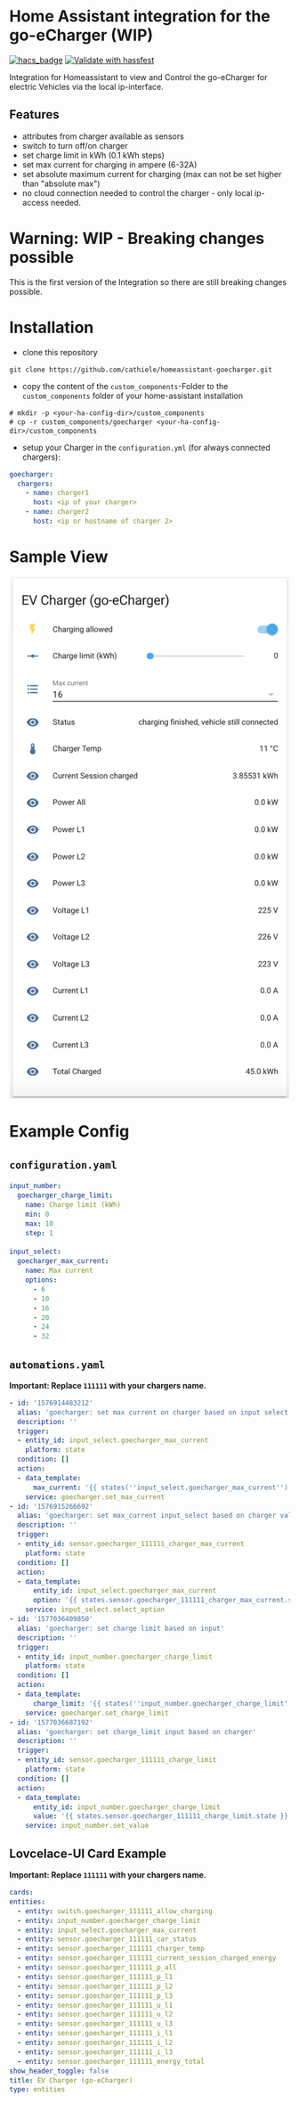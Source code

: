 # Home Assistant integration for the go-eCharger (WIP)

[![hacs_badge](https://img.shields.io/badge/HACS-Custom-orange.svg)](https://github.com/custom-components/hacs)
[![Validate with hassfest](https://github.com/cathiele/homeassistant-goecharger/actions/workflows/hassfest.yaml/badge.svg)](https://github.com/cathiele/homeassistant-goecharger/actions/workflows/hassfest.yaml)

Integration for Homeassistant to view and Control the go-eCharger for electric Vehicles via the local ip-interface.

## Features
- attributes from charger available as sensors
- switch to turn off/on charger
- set charge limit in kWh (0.1 kWh steps)
- set max current for charging in ampere (6-32A)
- set absolute maximum current for charging (max can not be set higher than "absolute max")
- no cloud connection needed to control the charger - only local ip-access needed.

# Warning: WIP - Breaking changes possible
This is the first version of the Integration so there are still breaking changes possible.

# Installation

- clone this repository
```
git clone https://github.com/cathiele/homeassistant-goecharger.git
```
- copy the content of the `custom_components`-Folder to the `custom_components` folder of your home-assistant installation

```
# mkdir -p <your-ha-config-dir>/custom_components
# cp -r custom_components/goecharger <your-ha-config-dir>/custom_components
```

* setup your Charger in the `configuration.yml` (for always connected chargers):

```yml
goecharger:
  chargers:
    - name: charger1
      host: <ip of your charger>
    - name: charger2
      host: <ip or hostname of charger 2>
```

# Sample View
![screenshot of Home Assistant](doc/ha_entity_view.png)

# Example Config

## `configuration.yaml`

```yaml
input_number:
  goecharger_charge_limit:
    name: Charge limit (kWh)
    min: 0
    max: 10
    step: 1

input_select:
  goecharger_max_current:
    name: Max current
    options:
      - 6
      - 10
      - 16
      - 20
      - 24
      - 32
```

## `automations.yaml`

**Important: Replace `111111` with your chargers name.**

```yaml
- id: '1576914483212'
  alias: 'goecharger: set max current on charger based on input select'
  description: ''
  trigger:
  - entity_id: input_select.goecharger_max_current
    platform: state
  condition: []
  action:
  - data_template:
      max_current: '{{ states(''input_select.goecharger_max_current'') }}'
    service: goecharger.set_max_current
- id: '1576915266692'
  alias: 'goecharger: set max_current input_select based on charger value'
  description: ''
  trigger:
  - entity_id: sensor.goecharger_111111_charger_max_current
    platform: state
  condition: []
  action:
  - data_template:
      entity_id: input_select.goecharger_max_current
      option: '{{ states.sensor.goecharger_111111_charger_max_current.state }}'
    service: input_select.select_option
- id: '1577036409850'
  alias: 'goecharger: set charge limit based on input'
  description: ''
  trigger:
  - entity_id: input_number.goecharger_charge_limit
    platform: state
  condition: []
  action:
  - data_template:
      charge_limit: '{{ states(''input_number.goecharger_charge_limit'') }}'
    service: goecharger.set_charge_limit
- id: '1577036687192'
  alias: 'goecharger: set charge_limit input based on charger'
  description: ''
  trigger:
  - entity_id: sensor.goecharger_111111_charge_limit
    platform: state
  condition: []
  action:
  - data_template:
      entity_id: input_number.goecharger_charge_limit
      value: '{{ states.sensor.goecharger_111111_charge_limit.state }}'
    service: input_number.set_value
```

## Lovcelace-UI Card Example

**Important: Replace `111111` with your chargers name.**

```yaml
cards:
entities:
  - entity: switch.goecharger_111111_allow_charging
  - entity: input_number.goecharger_charge_limit
  - entity: input_select.goecharger_max_current
  - entity: sensor.goecharger_111111_car_status
  - entity: sensor.goecharger_111111_charger_temp
  - entity: sensor.goecharger_111111_current_session_charged_energy
  - entity: sensor.goecharger_111111_p_all
  - entity: sensor.goecharger_111111_p_l1
  - entity: sensor.goecharger_111111_p_l2
  - entity: sensor.goecharger_111111_p_l3
  - entity: sensor.goecharger_111111_u_l1
  - entity: sensor.goecharger_111111_u_l2
  - entity: sensor.goecharger_111111_u_l3
  - entity: sensor.goecharger_111111_i_l1
  - entity: sensor.goecharger_111111_i_l2
  - entity: sensor.goecharger_111111_i_l3
  - entity: sensor.goecharger_111111_energy_total
show_header_toggle: false
title: EV Charger (go-eCharger)
type: entities
```
